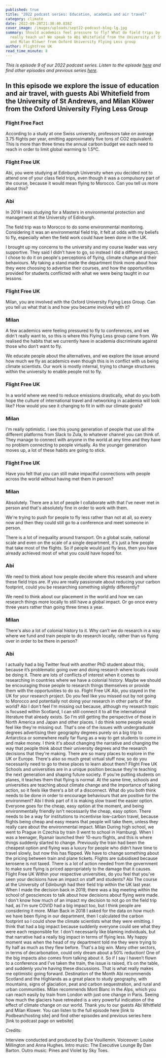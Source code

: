 ```yaml
---
published: true
title: "2022 podcast series: Education, academia and air travel"
category: climate
date: 2022-09-28T21:38:40.838Z
cover_image: /images/uploads/sept22-podcast-blog-lg.jpg
summary: Should academics feel pressure to fly? What do field trips by air
  really teach us? We speak to Abi Whitefield from the University of St Andrews
  and Milan Klöwer from Oxford University Flying Less group
author: FlightFree UK
read_time_minute: 8
---
```

*This is episode 9 of our 2022 podcast series. Listen to the episode [here](https://flightfreeuk.podbean.com/e/2022-series-education-academia-and-air-travel/) and find other episodes and previous series [here](/podcast).*

## In this episode we explore the issue of education and air travel, with guests Abi Whitefield from the University of St Andrews, and Milan Klöwer from the Oxford University Flying Less Group

### Flight Free Fact

According to a study at one Swiss university, professors take on average 3.75 flights per year, emitting approximately five tons of CO2 equivalent. This is more than three times the annual carbon budget we each need to reach in order to limit global warming to 1.5ºC.

### Flight Free UK

Abi, you were studying at Edinburgh University when you decided not to attend one of your class field trips, even though it was a compulsory part of the course, because it would mean flying to Morocco. Can you tell us more about this?

### Abi

In 2019 I was studying for a Masters in environmental protection and management at the University of Edinburgh. 

The field trip was to Morocco to do some environmental monitoring. Considering it was an environmental field trip, it felt at odds with my beliefs to fly, especially when the field work could have been done in the UK.

I brought up my concerns to the university and my course leader was very supportive. They said I didn’t have to go, so instead I did a different project. I chose to do it on people's perceptions of flying, climate change and their behaviours. My taking a stand made the department think more about how they were choosing to advertise their courses, and how the opportunities provided for students conflicted with what we were being taught in our lessons. 

### Flight Free UK

Milan, you are involved with the Oxford University Flying Less Group. Can you tell us what that is and how you became involved with it?

### Milan

A few academics were feeling pressured to fly to conferences, and we didn't really want to, so this is where this Flying Less group came from. We realised the habits that we currently have in academia discriminate against those who don’t want to fly. 

We educate people about the alternatives, and we explore the issue around how much we fly as academics even though this is in conflict with us being climate scientists. Our work is mostly internal, trying to change structures within the university to enable people not to fly.

### Flight Free UK

In a world where we need to reduce emissions drastically, what do you both hope the culture of international travel and networking in academia will look like? How would you see it changing to fit in with our climate goals?

### Milan

I'm really optimistic. I see this young generation of people that use all the different platforms from Slack to Zula, to whatever channel you can think of. They manage to connect with anyone in the world at any time and they have no problem connecting to people virtually. As the younger generation moves up, a lot of these habits are going to stick. 

### Flight Free UK

Have you felt that you can still make impactful connections with people across the world without having met them in person?

### Milan

Absolutely. There are a lot of people I collaborate with that I’ve never met in person and that's absolutely fine in order to work with them. 

We're trying to push for people to fly less rather than not at all, so every now and then they could still go to a conference and meet someone in person. 

There is a lot of inequality around transport. On a global scale, national scale and even on the scale of a single department, it's just a few people that take most of the flights.
So if people would just fly less, then you have already achieved most of what you could have hoped for. 

### Abi

We need to think about how people decide where this research and where these field trips are. If you are really passionate about reducing your carbon footprint, could you be researching something slightly differently?

We need to think about our placement in the world and how we can research things more locally to still have a global impact. Or go once every three years rather than going three times a year.

### Milan

There's also a lot of colonial history to it. Why can’t we do research in a way where we fund and train people to do research locally, rather than us flying over in order to be there in person? 

### Abi

I actually had a big Twitter feud with another PhD student about this, because it’s problematic going over and doing research where locals could be doing it. There are lots of conflicts of interest when it comes to researching in countries where we have a colonial history. Maybe we should be encouraging those people to research things themselves or provide them with the opportunities to do so.
Flight Free UK
Abi, you stayed in the UK for your research project. Do you feel like you missed out by not going to Morocco and potentially not doing your research in other parts of the world?
Abi
I don't feel I'm missing out because, although my research topic is focused within Scotland, I can still connect it to all the international literature that already exists. So I’m still getting the perspective of those in North America and Japan and other places.
I do think some people would feel like they're missing out. That's one of the issues with undergraduate degrees advertising their geography degrees purely on a big trip to Antarctica or somewhere really far flung as a way to get students to come in and make money. 
I think it's about changing the narrative and changing the way that people think about their university degrees and the research decisions that they're making.
There are so many places to explore in the UK or Europe. There's also so much great virtual stuff now, so do you necessarily need to go to these places to learn about them?
Flight Free UK
Schools and universities are in a unique position because they're teaching the next generation and shaping future society. If you're putting students on planes, it teaches them that flying is normal. 
At the same time, schools and universities are teaching about climate change and the importance of taking action, so it feels like there's a bit of a disconnect. What do you both think needs to be done in order to encourage behaviours that are positive for the environment?
Abi
I think part of it is making slow travel the easier option. Everyone goes for the cheap, easy option at the moment, and being environmentally friendly isn't necessarily the cheap, easy option.
There needs to be a way for institutions to incentivise low-carbon travel, because flights being cheap and easy means that people will take them, unless they really care about the environmental impact.
Milan
During high school, we went to Prague in Czechia by train (I went to school in Hamburg).
When I was a teenager, Ryanair launched their 10-euro flights, and this is where things suddenly started to change. Previously the train had been the cheapest option and flying was a luxury for people who didn’t have time to travel slowly, but now this has flipped.
We have to change something about the pricing between train and plane tickets. Flights are subsidised because kerosene is not taxed. There is a lot of action needed from the government to make sure flying is priced appropriately to the damage that it causes.
Flight Free UK
Within your respective universities, do you feel that you've seen your decisions have an impact on staff and students?
Abi
The course at the University of Edinburgh had their field trip within the UK last year. When I made the decision back in 2019, there was a big meeting within the school of geosciences to talk about how decisions about flying were made.
I don't know how much of an impact my decision to not go on the field trip had, as I'm sure COVID had a big impact too, but I think people are considering it more.
Milan
Back in 2018 I asked for the data on how much we have been flying in our department, then I calculated the carbon footprint so I could show the climate scientists what they were emitting. 
I think that had a big impact because suddenly everyone could see what they were each responsible for. I don't necessarily like blaming individuals, but that narrative had a really big impact in terms of flying less.
My happy moment was when the head of my department told me they were trying to fly half as much as they flew before. That's a big win. Many other sectors, in terms of decarbonation, could only dream about a 50% reduction!
One of the big impacts also comes from talking about it. So if I say I haven’t flown to a conference and I've taken the train, the issue is raised, it’s on the table, and suddenly you’re having these discussions. That is what really makes me optimistic going forward.
Destination of the Month
Abi recommends Scotland and the Highlands as a great place to study geography, with mountains, signs of glaciation, peat and carbon sequestration, and rural and urban communities.
Milan recommends Mont Blanc in the Alps, which you can reach easily by train from London with just one change in Paris. Seeing how much the glaciers have retreated is a very powerful indication of the effect of climate change on our world.
Thank you to our guests Abi Whitfield and Milan Klower. You can listen to the full episode here \[link to Podbean/hosting site] and find other episodes and previous series here \[link to podcast page on website]

Credits:

Interview conducted and produced by Evie Vouillemin. Voiceover: Louise Millington and Anna Hughes. Intro music: The Executive Lounge By Dan Barton. Outro music: Pines and Violet by Sky Toes.